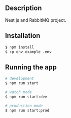 ## Description

Nest js and RabbitMQ project.

## Installation

```bash
$ npm install
$ cp env.example .env
```

## Running the app

```bash
# development
$ npm run start

# watch mode
$ npm run start:dev

# production mode
$ npm run start:prod
```